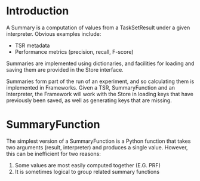# Introduction #

A Summary is a computation of values from a TaskSetResult under a given interpreter. Obvious examples include:
  * TSR metadata
  * Performance metrics (precision, recall, F-score)

Summaries are implemented using dictionaries, and facilities for loading and saving them are provided in the Store interface.

Summaries form part of the run of an experiment, and so calculating them is implemented in Frameworks. Given a TSR, SummaryFunction and an Interpreter, the Framework will work with the Store in loading keys that have previously been saved, as well as generating keys that are missing.

# SummaryFunction #
The simplest version of a SummaryFunction is a Python function that takes two arguments (result, interpreter) and produces a single value. However, this can be inefficient for two reasons:

  1. Some values are most easily computed together (E.G. PRF)
  1. It is sometimes logical to group related summary functions